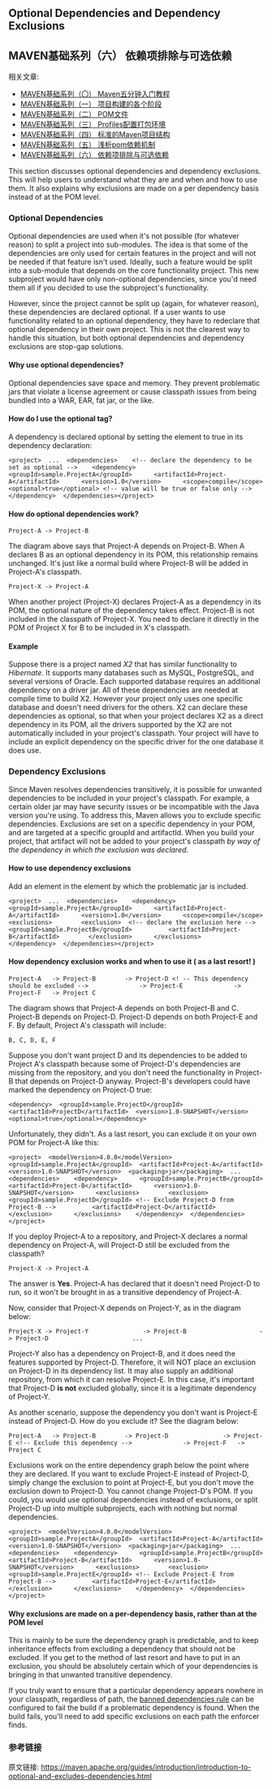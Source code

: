 ## Optional Dependencies and Dependency Exclusions

## MAVEN基础系列（六） 依赖项排除与可选依赖

相关文章:

- [MAVEN基础系列（〇） Maven五分钟入门教程](./maven-in-five-minutes.md)
- [MAVEN基础系列（一） 项目构建的各个阶段](./introduction-to-the-lifecycle.md)
- [MAVEN基础系列（二） POM文件](./README.md)
- [MAVEN基础系列（三） Profiles配置打包环境](./introduction-to-profiles.md)
- [MAVEN基础系列（四） 标准的Maven项目结构](./standard-directory-layout.md)
- [MAVEN基础系列（五） 浅析pom依赖机制](./introduction-to-dependency-mechanism.md)
- [MAVEN基础系列（六） 依赖项排除与可选依赖](./optional-and-excludes-dependencies.md)


This section discusses optional dependencies and dependency exclusions. This will help users to understand what they are and when and how to use them. It also explains why exclusions are made on a per dependency basis instead of at the POM level.

### Optional Dependencies

Optional dependencies are used when it's not possible (for whatever reason) to split a project into sub-modules. The idea is that some of the dependencies are only used for certain features in the project and will not be needed if that feature isn't used. Ideally, such a feature would be split into a sub-module that depends on the core functionality project. This new subproject would have only non-optional dependencies, since you'd need them all if you decided to use the subproject's functionality.

However, since the project cannot be split up (again, for whatever reason), these dependencies are declared optional. If a user wants to use functionality related to an optional dependency, they have to redeclare that optional dependency in their own project. This is not the clearest way to handle this situation, but both optional dependencies and dependency exclusions are stop-gap solutions.

#### Why use optional dependencies?

Optional dependencies save space and memory. They prevent problematic jars that violate a license agreement or cause classpath issues from being bundled into a WAR, EAR, fat jar, or the like.

#### How do I use the optional tag?

A dependency is declared optional by setting the <optional> element to true in its dependency declaration:

```
<project>  ...  <dependencies>    <!-- declare the dependency to be set as optional -->    <dependency>      <groupId>sample.ProjectA</groupId>      <artifactId>Project-A</artifactId>      <version>1.0</version>      <scope>compile</scope>      <optional>true</optional> <!-- value will be true or false only -->    </dependency>  </dependencies></project>
```

#### How do optional dependencies work?

```
Project-A -> Project-B
```

The diagram above says that Project-A depends on Project-B. When A declares B as an optional dependency in its POM, this relationship remains unchanged. It's just like a normal build where Project-B will be added in Project-A's classpath.

```
Project-X -> Project-A
```

When another project (Project-X) declares Project-A as a dependency in its POM, the optional nature of the dependency takes effect. Project-B is not included in the classpath of Project-X. You need to declare it directly in the POM of Project X for B to be included in X's classpath.

#### Example

Suppose there is a project named *X2* that has similar functionality to *Hibernate*. It supports many databases such as MySQL, PostgreSQL, and several versions of Oracle. Each supported database requires an additional dependency on a driver jar. All of these dependencies are needed at compile time to build X2. However your project only uses one specific database and doesn't need drivers for the others. X2 can declare these dependencies as optional, so that when your project declares X2 as a direct dependency in its POM, all the drivers supported by the X2 are not automatically included in your project's classpath. Your project will have to include an explicit dependency on the specific driver for the one database it does use.

### Dependency Exclusions

Since Maven resolves dependencies transitively, it is possible for unwanted dependencies to be included in your project's classpath. For example, a certain older jar may have security issues or be incompatible with the Java version you're using. To address this, Maven allows you to exclude specific dependencies. Exclusions are set on a specific dependency in your POM, and are targeted at a specific groupId and artifactId. When you build your project, that artifact will not be added to your project's classpath *by way of the dependency in which the exclusion was declared*.

#### How to use dependency exclusions

Add an <exclusions> element in the <dependency> element by which the problematic jar is included.

```
<project>  ...  <dependencies>    <dependency>      <groupId>sample.ProjectA</groupId>      <artifactId>Project-A</artifactId>      <version>1.0</version>      <scope>compile</scope>      <exclusions>        <exclusion>  <!-- declare the exclusion here -->          <groupId>sample.ProjectB</groupId>          <artifactId>Project-B</artifactId>        </exclusion>      </exclusions>     </dependency>  </dependencies></project>
```

#### How dependency exclusion works and when to use it **( as a last resort! )**

```
Project-A   -> Project-B        -> Project-D <! -- This dependency should be excluded -->              -> Project-E              -> Project-F   -> Project C
```

The diagram shows that Project-A depends on both Project-B and C. Project-B depends on Project-D. Project-D depends on both Project-E and F. By default, Project A's classpath will include:

```
B, C, D, E, F
```

Suppose you don't want project D and its dependencies to be added to Project A's classpath because some of Project-D's dependencies are missing from the repository, and you don't need the functionality in Project-B that depends on Project-D anyway. Project-B's developers could have marked the dependency on Project-D <optional>true</optional>:

```
<dependency>  <groupId>sample.ProjectD</groupId>  <artifactId>ProjectD</artifactId>  <version>1.0-SNAPSHOT</version>  <optional>true</optional></dependency>
```

Unfortunately, they didn't. As a last resort, you can exclude it on your own POM for Project-A like this:

```
<project>  <modelVersion>4.0.0</modelVersion>  <groupId>sample.ProjectA</groupId>  <artifactId>Project-A</artifactId>  <version>1.0-SNAPSHOT</version>  <packaging>jar</packaging>  ...  <dependencies>    <dependency>      <groupId>sample.ProjectB</groupId>      <artifactId>Project-B</artifactId>      <version>1.0-SNAPSHOT</version>      <exclusions>        <exclusion>          <groupId>sample.ProjectD</groupId> <!-- Exclude Project-D from Project-B -->          <artifactId>Project-D</artifactId>        </exclusion>      </exclusions>    </dependency>  </dependencies></project>
```

If you deploy Project-A to a repository, and Project-X declares a normal dependency on Project-A, will Project-D still be excluded from the classpath?

```
Project-X -> Project-A
```

The answer is **Yes**. Project-A has declared that it doesn't need Project-D to run, so it won't be brought in as a transitive dependency of Project-A.

Now, consider that Project-X depends on Project-Y, as in the diagram below:

```
Project-X -> Project-Y               -> Project-B                    -> Project-D                       ...
```

Project-Y also has a dependency on Project-B, and it does need the features supported by Project-D. Therefore, it will NOT place an exclusion on Project-D in its dependency list. It may also supply an additional repository, from which it can resolve Project-E. In this case, it's important that Project-D **is not** excluded globally, since it is a legitimate dependency of Project-Y.

As another scenario, suppose the dependency you don't want is Project-E instead of Project-D. How do you exclude it? See the diagram below:

```
Project-A   -> Project-B        -> Project-D               -> Project-E <!-- Exclude this dependency -->              -> Project-F   -> Project C
```

Exclusions work on the entire dependency graph below the point where they are declared. If you want to exclude Project-E instead of Project-D, simply change the exclusion to point at Project-E, but you don't move the exclusion down to Project-D. You cannot change Project-D's POM. If you could, you would use optional dependencies instead of exclusions, or split Project-D up into multiple subprojects, each with nothing but normal dependencies.

```
<project>  <modelVersion>4.0.0</modelVersion>  <groupId>sample.ProjectA</groupId>  <artifactId>Project-A</artifactId>  <version>1.0-SNAPSHOT</version>  <packaging>jar</packaging>  ...  <dependencies>    <dependency>      <groupId>sample.ProjectB</groupId>      <artifactId>Project-B</artifactId>      <version>1.0-SNAPSHOT</version>      <exclusions>        <exclusion>          <groupId>sample.ProjectE</groupId> <!-- Exclude Project-E from Project-B -->          <artifactId>Project-E</artifactId>        </exclusion>      </exclusions>    </dependency>  </dependencies></project>
```

#### Why exclusions are made on a per-dependency basis, rather than at the POM level

This is mainly to be sure the dependency graph is predictable, and to keep inheritance effects from excluding a dependency that should not be excluded. If you get to the method of last resort and have to put in an exclusion, you should be absolutely certain which of your dependencies is bringing in that unwanted transitive dependency.

If you truly want to ensure that a particular dependency appears nowhere in your classpath, regardless of path, the [banned dependencies rule](https://maven.apache.org/enforcer/enforcer-rules/bannedDependencies.html) can be configured to fail the build if a problematic dependency is found. When the build fails, you'll need to add specific exclusions on each path the enforcer finds.



### 参考链接

原文链接: <https://maven.apache.org/guides/introduction/introduction-to-optional-and-excludes-dependencies.html>
